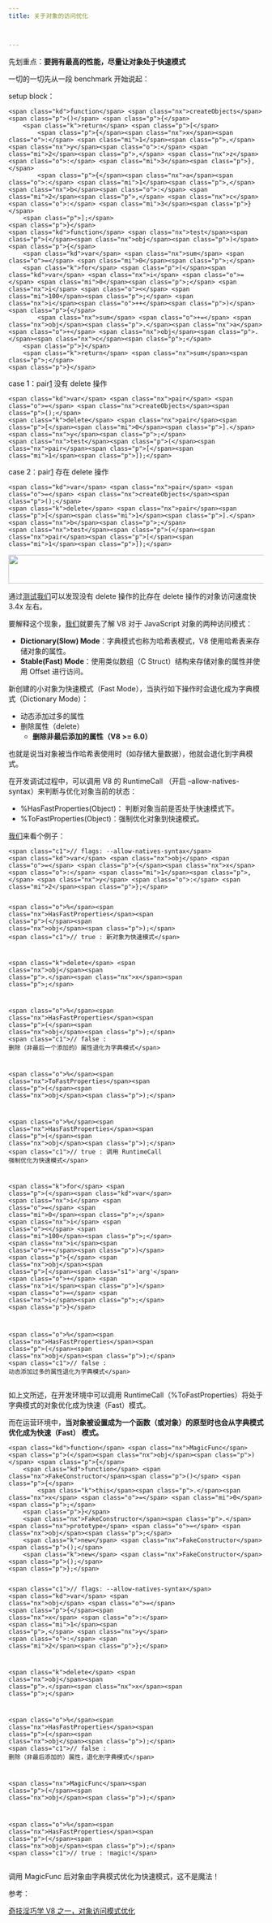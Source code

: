 ```yaml
---
title: 关于对象的访问优化



---
```

先划重点：**要拥有最高的性能，尽量让对象处于快速模式**

一切的一切先从一段 benchmark 开始说起：

setup block：

<div class="highlight">
  <pre><code class="language-js">&lt;span class="kd">function&lt;/span> &lt;span class="nx">createObjects&lt;/span>&lt;span class="p">()&lt;/span> &lt;span class="p">{&lt;/span>
    &lt;span class="k">return&lt;/span> &lt;span class="p">[&lt;/span>
        &lt;span class="p">{&lt;/span>&lt;span class="nx">x&lt;/span>&lt;span class="o">:&lt;/span> &lt;span class="mi">1&lt;/span>&lt;span class="p">,&lt;/span> &lt;span class="nx">y&lt;/span>&lt;span class="o">:&lt;/span> &lt;span class="mi">2&lt;/span>&lt;span class="p">,&lt;/span> &lt;span class="nx">z&lt;/span>&lt;span class="o">:&lt;/span> &lt;span class="mi">3&lt;/span>&lt;span class="p">},&lt;/span>
        &lt;span class="p">{&lt;/span>&lt;span class="nx">a&lt;/span>&lt;span class="o">:&lt;/span> &lt;span class="mi">1&lt;/span>&lt;span class="p">,&lt;/span> &lt;span class="nx">b&lt;/span>&lt;span class="o">:&lt;/span> &lt;span class="mi">2&lt;/span>&lt;span class="p">,&lt;/span> &lt;span class="nx">c&lt;/span>&lt;span class="o">:&lt;/span> &lt;span class="mi">3&lt;/span>&lt;span class="p">}&lt;/span>
    &lt;span class="p">];&lt;/span>
&lt;span class="p">}&lt;/span>
&lt;span class="kd">function&lt;/span> &lt;span class="nx">test&lt;/span>&lt;span class="p">(&lt;/span>&lt;span class="nx">obj&lt;/span>&lt;span class="p">)&lt;/span> &lt;span class="p">{&lt;/span>
    &lt;span class="kd">var&lt;/span> &lt;span class="nx">sum&lt;/span> &lt;span class="o">=&lt;/span> &lt;span class="mi">0&lt;/span>&lt;span class="p">;&lt;/span>
    &lt;span class="k">for&lt;/span> &lt;span class="p">(&lt;/span>&lt;span class="kd">var&lt;/span> &lt;span class="nx">i&lt;/span> &lt;span class="o">=&lt;/span> &lt;span class="mi">0&lt;/span>&lt;span class="p">;&lt;/span> &lt;span class="nx">i&lt;/span> &lt;span class="o">&lt;&lt;/span> &lt;span class="mi">100&lt;/span>&lt;span class="p">;&lt;/span> &lt;span class="nx">i&lt;/span>&lt;span class="o">++&lt;/span>&lt;span class="p">)&lt;/span> &lt;span class="p">{&lt;/span>
        &lt;span class="nx">sum&lt;/span> &lt;span class="o">+=&lt;/span> &lt;span class="nx">obj&lt;/span>&lt;span class="p">.&lt;/span>&lt;span class="nx">a&lt;/span> &lt;span class="o">+&lt;/span> &lt;span class="nx">obj&lt;/span>&lt;span class="p">.&lt;/span>&lt;span class="nx">c&lt;/span>&lt;span class="p">;&lt;/span>
    &lt;span class="p">}&lt;/span>
    &lt;span class="k">return&lt;/span> &lt;span class="nx">sum&lt;/span>&lt;span class="p">;&lt;/span>
&lt;span class="p">}&lt;/span>
</code></pre>
</div>

case 1：pair[1] 没有 delete 操作

<div class="highlight">
  <pre><code class="language-js">&lt;span class="kd">var&lt;/span> &lt;span class="nx">pair&lt;/span> &lt;span class="o">=&lt;/span> &lt;span class="nx">createObjects&lt;/span>&lt;span class="p">();&lt;/span>
&lt;span class="k">delete&lt;/span> &lt;span class="nx">pair&lt;/span>&lt;span class="p">[&lt;/span>&lt;span class="mi">0&lt;/span>&lt;span class="p">].&lt;/span>&lt;span class="nx">y&lt;/span>&lt;span class="p">;&lt;/span>
&lt;span class="nx">test&lt;/span>&lt;span class="p">(&lt;/span>&lt;span class="nx">pair&lt;/span>&lt;span class="p">[&lt;/span>&lt;span class="mi">1&lt;/span>&lt;span class="p">]);&lt;/span>
</code></pre>
</div>

case 2：pair[1] 存在 delete 操作

<div class="highlight">
  <pre><code class="language-js">&lt;span class="kd">var&lt;/span> &lt;span class="nx">pair&lt;/span> &lt;span class="o">=&lt;/span> &lt;span class="nx">createObjects&lt;/span>&lt;span class="p">();&lt;/span>
&lt;span class="k">delete&lt;/span> &lt;span class="nx">pair&lt;/span>&lt;span class="p">[&lt;/span>&lt;span class="mi">1&lt;/span>&lt;span class="p">].&lt;/span>&lt;span class="nx">b&lt;/span>&lt;span class="p">;&lt;/span>
&lt;span class="nx">test&lt;/span>&lt;span class="p">(&lt;/span>&lt;span class="nx">pair&lt;/span>&lt;span class="p">[&lt;/span>&lt;span class="mi">1&lt;/span>&lt;span class="p">]);&lt;/span>
</code></pre>
</div>


  <img loading="lazy" width="600" height="57" class="alignnone size-full wp-image-4702 shadow" src="https://haomou.oss-cn-beijing.aliyuncs.com/upload/2019/07/img_5d25d7653a101.png" data-src="https://haomou.oss-cn-beijing.aliyuncs.com/upload/2019/07/img_5d25d7653a101.png?x-oss-process=image/format,webp" alt="" srcset="https://haomou.oss-cn-beijing.aliyuncs.com/upload/2019/07/img_5d25d7653a101.png?x-oss-process=image/format,webp 600w, https://haomou.oss-cn-beijing.aliyuncs.com/upload/2019/07/img_5d25d7653a101.png?x-oss-process=image/quality,q_50/resize,m_fill,w_300,h_29/format,webp 300w" sizes="(max-width: 600px) 100vw, 600px" />

通过<a class=" wrap external" href="https://link.juejin.im/?target=http%3A%2F%2Flink.zhihu.com%2F%3Ftarget%3Dhttps%253A%2F%2Fjsperf.com%2Fdict-mode" target="_blank" rel="nofollow noopener noreferrer">测试<i class="icon-external"></i></a>[我们](https://www.w3cdoc.com)可以发现没有 delete 操作的比存在 delete 操作的对象访问速度快 3.4x 左右。

要解释这个现象，[我们](https://www.w3cdoc.com)就要先了解 V8 对于 JavaScript 对象的两种访问模式：

* **Dictionary(Slow) Mode**：字典模式也称为哈希表模式，V8 使用哈希表来存储对象的属性。
* **Stable(Fast) Mode**：使用类似数组（C Struct）结构来存储对象的属性并使用 Offset 进行访问。

新创建的小对象为快速模式（Fast Mode），当执行如下操作时会退化成为字典模式（Dictionary Mode）：

* 动态添加过多的属性
* 删除属性（delete）
  * **删除非最后添加的属性（V8 >= 6.0）**

也就是说当对象被当作哈希表使用时（如存储大量数据），他就会退化到字典模式。

在开发调试过程中，可以调用 V8 的 RuntimeCall （开启 &#8211;allow-natives-syntax）来判断与优化对象当前的状态：

* %HasFastProperties(Object)： 判断对象当前是否处于快速模式下。
* %ToFastProperties(Object)：强制优化对象到快速模式。

[我们](https://www.w3cdoc.com)来看个例子：

<div class="highlight">
  <pre><code class="language-js">&lt;span class="c1">// flags: --allow-natives-syntax&lt;/span>
&lt;span class="kd">var&lt;/span> &lt;span class="nx">obj&lt;/span> &lt;span class="o">=&lt;/span> &lt;span class="p">{&lt;/span>&lt;span class="nx">x&lt;/span> &lt;span class="o">:&lt;/span> &lt;span class="mi">1&lt;/span>&lt;span class="p">,&lt;/span> &lt;span class="nx">y&lt;/span> &lt;span class="o">:&lt;/span> &lt;span class="mi">2&lt;/span>&lt;span class="p">};&lt;/span>

&lt;span class="o">%&lt;/span>&lt;span class="nx">HasFastProperties&lt;/span>&lt;span class="p">(&lt;/span>&lt;span class="nx">obj&lt;/span>&lt;span class="p">);&lt;/span> &lt;span class="c1">// true  : 新对象为快速模式&lt;/span>

&lt;span class="k">delete&lt;/span> &lt;span class="nx">obj&lt;/span>&lt;span class="p">.&lt;/span>&lt;span class="nx">x&lt;/span>&lt;span class="p">;&lt;/span>

&lt;span class="o">%&lt;/span>&lt;span class="nx">HasFastProperties&lt;/span>&lt;span class="p">(&lt;/span>&lt;span class="nx">obj&lt;/span>&lt;span class="p">);&lt;/span> &lt;span class="c1">// false : 删除（非最后一个添加的）属性退化为字典模式&lt;/span>

&lt;span class="o">%&lt;/span>&lt;span class="nx">ToFastProperties&lt;/span>&lt;span class="p">(&lt;/span>&lt;span class="nx">obj&lt;/span>&lt;span class="p">);&lt;/span>

&lt;span class="o">%&lt;/span>&lt;span class="nx">HasFastProperties&lt;/span>&lt;span class="p">(&lt;/span>&lt;span class="nx">obj&lt;/span>&lt;span class="p">);&lt;/span> &lt;span class="c1">// true  : 调用 RuntimeCall 强制优化为快速模式&lt;/span>

&lt;span class="k">for&lt;/span> &lt;span class="p">(&lt;/span>&lt;span class="kd">var&lt;/span> &lt;span class="nx">i&lt;/span> &lt;span class="o">=&lt;/span> &lt;span class="mi">0&lt;/span>&lt;span class="p">;&lt;/span> &lt;span class="nx">i&lt;/span> &lt;span class="o">&lt;&lt;/span> &lt;span class="mi">100&lt;/span>&lt;span class="p">;&lt;/span> &lt;span class="nx">i&lt;/span>&lt;span class="o">++&lt;/span>&lt;span class="p">)&lt;/span> &lt;span class="p">{&lt;/span>
 &lt;span class="nx">obj&lt;/span>&lt;span class="p">[&lt;/span>&lt;span class="s1">'arg'&lt;/span> &lt;span class="o">+&lt;/span> &lt;span class="nx">i&lt;/span>&lt;span class="p">]&lt;/span> &lt;span class="o">=&lt;/span> &lt;span class="nx">i&lt;/span>&lt;span class="p">;&lt;/span>
&lt;span class="p">}&lt;/span>

&lt;span class="o">%&lt;/span>&lt;span class="nx">HasFastProperties&lt;/span>&lt;span class="p">(&lt;/span>&lt;span class="nx">obj&lt;/span>&lt;span class="p">);&lt;/span> &lt;span class="c1">// false : 动态添加过多的属性退化为字典模式&lt;/span>
</code></pre>
</div>

如上文所述，在开发环境中可以调用 RuntimeCall（%ToFastProperties）将处于字典模式的对象优化成为快速（Fast）模式。

而在运营环境中，**当对象被设置成为一个函数（或对象）的原型时也会从字典模式优化成为快速（Fast） 模式。**

<div class="highlight">
  <pre><code class="language-js">&lt;span class="kd">function&lt;/span> &lt;span class="nx">MagicFunc&lt;/span>&lt;span class="p">(&lt;/span>&lt;span class="nx">obj&lt;/span>&lt;span class="p">)&lt;/span> &lt;span class="p">{&lt;/span>
    &lt;span class="kd">function&lt;/span> &lt;span class="nx">FakeConstructor&lt;/span>&lt;span class="p">()&lt;/span> &lt;span class="p">{&lt;/span>
        &lt;span class="k">this&lt;/span>&lt;span class="p">.&lt;/span>&lt;span class="nx">x&lt;/span> &lt;span class="o">=&lt;/span> &lt;span class="mi">0&lt;/span>&lt;span class="p">;&lt;/span>
    &lt;span class="p">}&lt;/span>
    &lt;span class="nx">FakeConstructor&lt;/span>&lt;span class="p">.&lt;/span>&lt;span class="nx">prototype&lt;/span> &lt;span class="o">=&lt;/span> &lt;span class="nx">obj&lt;/span>&lt;span class="p">;&lt;/span>
    &lt;span class="k">new&lt;/span> &lt;span class="nx">FakeConstructor&lt;/span>&lt;span class="p">();&lt;/span>
    &lt;span class="k">new&lt;/span> &lt;span class="nx">FakeConstructor&lt;/span>&lt;span class="p">();&lt;/span>
&lt;span class="p">};&lt;/span>

&lt;span class="c1">// flags: --allow-natives-syntax&lt;/span>
&lt;span class="kd">var&lt;/span> &lt;span class="nx">obj&lt;/span> &lt;span class="o">=&lt;/span> &lt;span class="p">{&lt;/span>&lt;span class="nx">x&lt;/span> &lt;span class="o">:&lt;/span> &lt;span class="mi">1&lt;/span>&lt;span class="p">,&lt;/span> &lt;span class="nx">y&lt;/span> &lt;span class="o">:&lt;/span> &lt;span class="mi">2&lt;/span>&lt;span class="p">};&lt;/span>

&lt;span class="k">delete&lt;/span> &lt;span class="nx">obj&lt;/span>&lt;span class="p">.&lt;/span>&lt;span class="nx">x&lt;/span>&lt;span class="p">;&lt;/span>

&lt;span class="o">%&lt;/span>&lt;span class="nx">HasFastProperties&lt;/span>&lt;span class="p">(&lt;/span>&lt;span class="nx">obj&lt;/span>&lt;span class="p">);&lt;/span>
&lt;span class="c1">// false : 删除（非最后添加的）属性，退化到字典模式&lt;/span>

&lt;span class="nx">MagicFunc&lt;/span>&lt;span class="p">(&lt;/span>&lt;span class="nx">obj&lt;/span>&lt;span class="p">);&lt;/span>

&lt;span class="o">%&lt;/span>&lt;span class="nx">HasFastProperties&lt;/span>&lt;span class="p">(&lt;/span>&lt;span class="nx">obj&lt;/span>&lt;span class="p">);&lt;/span>
&lt;span class="c1">// true  : !magic!&lt;/span>
</code></pre>
</div>

调用 MagicFunc 后对象由字典模式优化为快速模式，这不是魔法！

参考：

[奇技淫巧学 V8 之一，对象访问模式优化][1]

 [1]: https://juejin.im/entry/59a76999f265da247f1c7656
